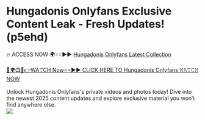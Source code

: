 # Hungadonis Onlyfans Exclusive Content Leak - Fresh Updates! (p5ehd)

🔥 ACCESS NOW 🌍==►► <a href="https://tinyurl.com/kvy9nzfs" rel="nofollow">Hungadonis Onlyfans Latest Collection</a>
<br><br>
[🔴🌍📺📱👉WA𝚃CH Now==►► CLICK HERE TO Hungadonis Onlyfans 𝚆𝙰𝚃𝙲𝙷 NOW](https://tinyurl.com/kvy9nzfs)
<br><br>
Unlock Hungadonis Onlyfans's private videos and photos today! Dive into the newest 2025 content updates and explore exclusive material you won’t find anywhere else.
<br>
<a href="https://tinyurl.com/kvy9nzfs" rel="nofollow" data-target="animated-image.originalLink"><img src="https://camo.githubusercontent.com/8a4f000d20f83aca3bf7ec5f350d767afa0574a8a352519fd8cfa583a6f93a33/68747470733a2f2f692e696d6775722e636f6d2f644a486b345a712e676966" data-canonical-src="https://i.imgur.com/dJHk4Zq.gif" style="max-width: 100%; display: inline-block;" data-target="animated-image.originalImage"></a>
<br>

